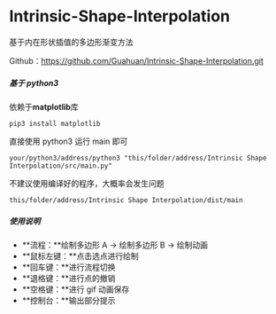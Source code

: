 # Intrinsic-Shape-Interpolation

基于内在形状插值的多边形渐变方法

Github：https://github.com/Guahuan/Intrinsic-Shape-Interpolation.git

##### 基于 python3

依赖于**matplotlib**库

```shell
pip3 install matplotlib
```

直接使用 python3 运行 main 即可

```shell
your/python3/address/python3 "this/folder/address/Intrinsic Shape Interpolation/src/main.py"
```

不建议使用编译好的程序，大概率会发生问题

```shell
this/folder/address/Intrinsic Shape Interpolation/dist/main
```

##### 使用说明

- **流程：**绘制多边形 A -> 绘制多边形 B -> 绘制动画
- **鼠标左键：**点击选点进行绘制
- **回车键：**进行流程切换
- **退格键：**进行点的撤销
- **空格键：**进行 gif 动画保存
- **控制台：**输出部分提示
